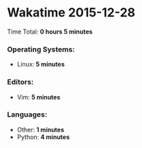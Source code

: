 # Wakatime 2015-12-28

Time Total: **0 hours 5 minutes**

### Operating Systems:
- Linux: **5 minutes** 

### Editors:
- Vim: **5 minutes** 

### Languages:
- Other: **1 minutes** 
- Python: **4 minutes** 

